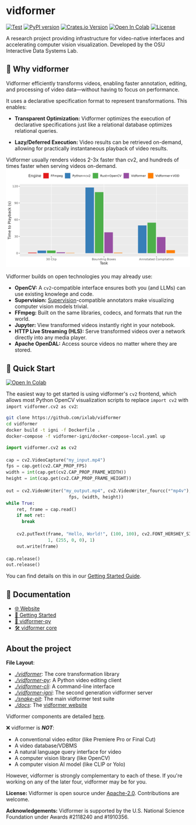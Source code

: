 # vidformer

[![Test](https://github.com/ixlab/vidformer/actions/workflows/test.yml/badge.svg)](https://github.com/ixlab/vidformer/actions/workflows/test.yml)
[![PyPI version](https://img.shields.io/pypi/v/vidformer.svg)](https://pypi.org/project/vidformer/)
[![Crates.io Version](https://img.shields.io/crates/v/vidformer)](https://crates.io/crates/vidformer)
[![Open In Colab](https://colab.research.google.com/assets/colab-badge.svg)](https://colab.research.google.com/github/ixlab/vidformer/blob/main/misc/Colab_Vidformer.ipynb)
[![License](https://img.shields.io/badge/License-Apache%202.0-blue.svg)](https://github.com/ixlab/vidformer/blob/main/LICENSE)


A research project providing infrastructure for video-native interfaces and accelerating computer vision visualization.
Developed by the OSU Interactive Data Systems Lab.

## 🎯 Why vidformer

Vidformer efficiently transforms videos, enabling faster annotation, editing, and processing of video data—without having to focus on performance.

It uses a declarative specification format to represent transformations. This enables:

* **Transparent Optimization:** Vidformer optimizes the execution of declarative specifications just like a relational database optimizes relational queries.
  
* **Lazy/Deferred Execution:** Video results can be retrieved on-demand, allowing for practically instantaneous playback of video results.

Vidformer usually renders videos 2-3x faster than cv2, and hundreds of times faster when serving videos on-demand.
![plots](./misc/benchmark-plots.png)

Vidformer builds on open technologies you may already use:
  * **OpenCV:** A `cv2`-compatible interface ensures both you (and LLMs) can use  existing knowlege and code.
  * **Supervision:** [Supervision](https://supervision.roboflow.com/latest/)-compatible annotators make visualizing computer vision models trivial.
  * **FFmpeg:** Built on the same libraries, codecs, and formats that run the world.
  * **Jupyter:** View transformed videos instantly right in your notebook.
  * **HTTP Live Streaming (HLS):** Serve transformed videos over a network directly into any media player.
  * **Apache OpenDAL:** Access source videos no matter where they are stored.

## 🚀 Quick Start

[![Open In Colab](https://colab.research.google.com/assets/colab-badge.svg)](https://colab.research.google.com/github/ixlab/vidformer/blob/main/misc/Colab_Vidformer.ipynb)


The easiest way to get started is using vidformer's `cv2` frontend, which allows most Python OpenCV visualization scripts to replace `import cv2` with `import vidformer.cv2 as cv2`:

```bash
git clone https://github.com/ixlab/vidformer
cd vidformer
docker build -t igni -f Dockerfile .
docker-compose -f vidformer-igni/docker-compose-local.yaml up
```

```python
import vidformer.cv2 as cv2

cap = cv2.VideoCapture("my_input.mp4")
fps = cap.get(cv2.CAP_PROP_FPS)
width = int(cap.get(cv2.CAP_PROP_FRAME_WIDTH))
height = int(cap.get(cv2.CAP_PROP_FRAME_HEIGHT))

out = cv2.VideoWriter("my_output.mp4", cv2.VideoWriter_fourcc(*"mp4v"),
                        fps, (width, height))
while True:
    ret, frame = cap.read()
    if not ret:
      break

    cv2.putText(frame, "Hello, World!", (100, 100), cv2.FONT_HERSHEY_SIMPLEX,
                1, (255, 0, 0), 1)
    out.write(frame)

cap.release()
out.release()
```

You can find details on this in our [Getting Started Guide](https://ixlab.github.io/vidformer/getting-started.html).

## 📘 Documentation

* [🌐 Website](https://ixlab.github.io/vidformer/)
* [🚀 Getting Started](https://ixlab.github.io/vidformer/getting-started.html)
* [🐍 vidformer-py](https://ixlab.github.io/vidformer/vidformer-py.html)
* [🛠️ vidformer core](https://ixlab.github.io/vidformer/vidformer/)

## About the project

**File Layout**:
- [*./vidformer*](./vidformer/): The core transformation library
- [*./vidformer-py*](./vidformer-py/): A Python video editing client
- [*./vidformer-cli*](./vidformer-cli/): A command-line interface
- [*./vidformer-igni*](./vidformer-igni/): The second generation vidformer server
- [*./snake-pit*](./snake-pit/): The main vidformer test suite
- [*./docs*](./docs/): The [vidformer website](https://ixlab.github.io/vidformer/)

Vidformer components are detailed [here](https://ixlab.github.io/vidformer/modules.html).

❌ vidformer is ***NOT***:
* A conventional video editor (like Premiere Pro or Final Cut)
* A video database/VDBMS
* A natural language query interface for video
* A computer vision library (like OpenCV)
* A computer vision AI model (like CLIP or Yolo)

However, vidformer is strongly complementary to each of these.
If you're working on any of the later four, vidformer may be for you.

**License:** Vidformer is open source under [Apache-2.0](./LICENSE).
Contributions are welcome.

**Acknowledgements:** Vidformer is supported by the U.S. National Science Foundation under Awards #2118240 and #1910356.

